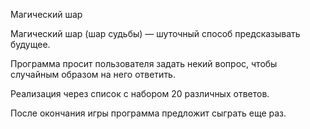 Магический шар

Магический шар (шар судьбы) — шуточный способ предсказывать будущее.

Программа просит пользователя задать некий вопрос, чтобы случайным образом на него ответить.

Реализация через список с набором 20 различных ответов. 

После окончания игры программа предложит сыграть еще раз.
